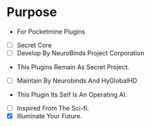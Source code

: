 # Purpose
- For Pocketmine Plugins
 - [ ] Secret Core
  - [ ] Develop By NeuroBinds Project Corporation
 - This Plugins Remain As Secret Project.
- [ ] Maintain By Neurobinds And HyGlobalHD
- This Plugin Its Self Is An Operating AI.
 - [ ] Inspired From The Sci-fi.
  - [x] Illuminate Your Future.
